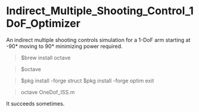 # Indirect_Multiple_Shooting_Control_1DoF_Optimizer
An indirect multiple shooting controls simulation for a 1-DoF arm starting at -90* moving to 90* minimizing power required.

>$brew install octave

>$octave

>$pkg install -forge struct
>$pkg install -forge optim
>exit

>octave OneDof_ISS.m

It succeeds sometimes.